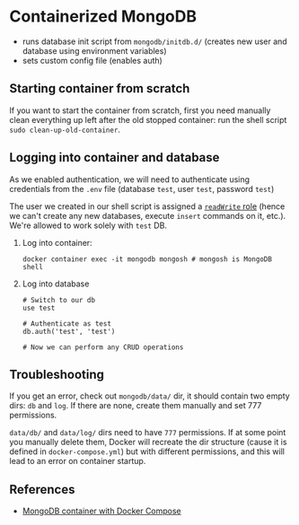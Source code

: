 # Containerized MongoDB

* runs database init script from `mongodb/initdb.d/` (creates new user and database using environment variables)
* sets custom config file (enables auth)

## Starting container from scratch

If you want to start the container from scratch, first you need manually clean everything up left after the old stopped container: run the shell script `sudo clean-up-old-container`.

## Logging into container and database

As we enabled authentication, we will need to authenticate using credentials from the `.env` file (database `test`, user `test`, password `test`)

The user we created in our shell script is assigned a [`readWrite` role](https://docs.mongodb.com/manual/reference/built-in-roles/#mongodb-authrole-readWrite) (hence we can't create any new databases, execute `insert` commands on it, etc.). We're allowed to work solely with `test` DB.

1. Log into container:
   ```shell
   docker container exec -it mongodb mongosh # mongosh is MongoDB shell
   ```

2. Log into database
   ```shell
   # Switch to our db
   use test 

   # Authenticate as test
   db.auth('test', 'test') 

   # Now we can perform any CRUD operations
   ```

## Troubleshooting

If you get an error, check out `mongodb/data/` dir, it should contain two empty dirs: `db` and `log`. If there are none, create them manually and set 777 permissions.

`data/db/` and `data/log/` dirs need to have `777` permissions. If at some point you manually delete them, Docker will recreate the dir structure (cause it is defined in `docker-compose.yml`) but with different permissions, and this will lead to an error on container startup.

## References

* [MongoDB container with Docker Compose](https://zgadzaj.com/development/docker/docker-compose/containers/mongodb)
